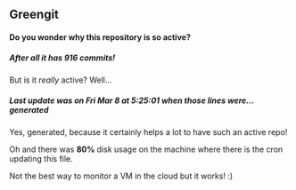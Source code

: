 ## Greengit

#### Do you wonder why this repository is so active?

##### After all it has 916 commits!

But is it *really* active? Well...

##### Last update was on Fri Mar 8 at 5:25:01 when those lines were... generated

Yes, generated, because it certainly helps a lot to have such an active repo!

Oh and there was **80%** disk usage on the machine
where there is the cron updating this file.

Not the best way to monitor a VM in the cloud but it works! :)
